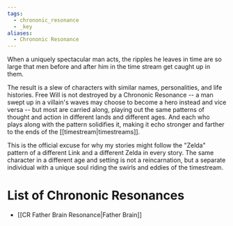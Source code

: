 ```yaml
---
tags:
  - chrononic_resonance
  - _key
aliases:
  - Chrononic Resonance
---
```

When a uniquely spectacular man acts, the ripples he leaves in time are so large that men before and after him in the time stream get caught up in them.

The result is a slew of characters with similar names, personalities, and life histories. Free Will is not destroyed by a Chrononic Resonance -- a man swept up in a villain's waves may choose to become a hero instead and vice versa -- but most are carried along, playing out the same patterns of thought and action in different lands and different ages. And each who plays along with the pattern solidifies it, making it echo stronger and farther to the ends of the [[timestream|timestreams]].

This is the official excuse for why my stories might follow the "Zelda" pattern of a different Link and a different Zelda in every story. The same character in a different age and setting is not a reincarnation, but a separate individual with a unique soul riding the swirls and eddies of the timestream.

# List of Chrononic Resonances

- [[CR Father Brain Resonance|Father Brain]]